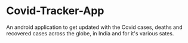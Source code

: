 # Covid-Tracker-App
An android application to get updated with the Covid cases, deaths and recovered cases across the globe, in India and for it's various sates.
